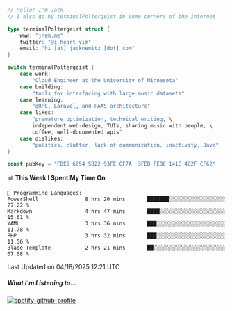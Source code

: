 ```go
// Hello! I'm Jack
// I also go by terminalPoltergeist in some corners of the internet

type terminalPoltergeist struct {
    www: "jnem.me"
    twitter: "@i_heart_vim"
    email: "hi [at] jacknemitz [dot] com"
}

switch terminalPoltergeist {
    case work:
        "Cloud Engineer at the University of Minnesota"
    case building:
        "tools for interfacing with large music datasets"
    case learning:
        "gRPC, Laravel, and PAAS architecture"
    case likes:
        "premature optimization, technical writing, \
        independent web-design, TUIs, sharing music with people, \
        coffee, well-documented apis"
    case dislikes:
        "politics, clutter, lack of communication, inactivity, Java"
}

const pubKey = "FBE5 6654 5B22 93FE CF7A  3FED FEBC 141E 4B2F CF62"
```

<!--START_SECTION:waka-->
📊 **This Week I Spent My Time On** 

```text
💬 Programming Languages: 
PowerShell               8 hrs 20 mins       ███████░░░░░░░░░░░░░░░░░░   27.22 % 
Markdown                 4 hrs 47 mins       ████░░░░░░░░░░░░░░░░░░░░░   15.61 % 
YAML                     3 hrs 36 mins       ███░░░░░░░░░░░░░░░░░░░░░░   11.78 % 
PHP                      3 hrs 32 mins       ███░░░░░░░░░░░░░░░░░░░░░░   11.56 % 
Blade Template           2 hrs 21 mins       ██░░░░░░░░░░░░░░░░░░░░░░░   07.68 % 
```


 Last Updated on 04/18/2025 12:21 UTC
<!--END_SECTION:waka-->

##### What I'm Listening to...

[![spotify-github-profile](https://jnem.me/listening-item?maxAge=2592000)](https://jnem.me/listening)
